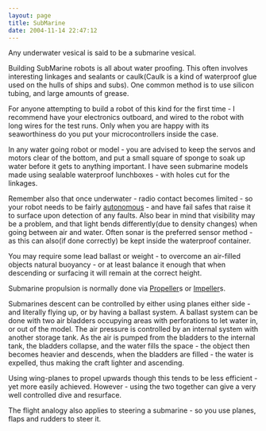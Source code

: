 ```yaml
---
layout: page
title: SubMarine
date: 2004-11-14 22:47:12
---
```

Any underwater vesical is said to be a submarine vesical.

Building SubMarine robots is all about water proofing. This often involves interesting linkages and sealants or caulk(Caulk is a kind of waterproof glue used on the hulls of ships and subs). One common method is to use silicon tubing, and large amounts of grease.

For anyone attempting to build a robot of this kind for the first time - I recommend have your electronics outboard, and wired to the robot with long wires for the test runs. Only when you are happy with its seaworthiness do you put your microcontrollers inside the case.

In any water going robot or model - you are advised to keep the servos and motors clear of the bottom, and put a small square of sponge to soak up water before it gets to anything important. I have seen submarine models made using sealable waterproof lunchboxes - with holes cut for the linkages.

Remember also that once underwater - radio contact becomes limited - so your robot needs to be fairly [autonomous](/wiki/autonomous.html "Autonomous") - and have fail safes that raise it to surface upon detection of any faults. Also bear in mind that visibility may be a problem, and that light bends differently(due to density changes) when going between air and water. Often sonar is the preferred sensor method - as this can also(if done correctly) be kept inside the waterproof container.

You may require some lead ballast or weight - to overcome an air-filled objects natural buoyancy - or at least balance it enough that when descending or surfacing it will remain at the correct height.

Submarine propulsion is normally done via [Propeller](/wiki/propeller.html "Propeller")s or [Impeller](/wiki/impeller.html "A method of fluid propulsion or pumping")s.

Submarines descent can be controlled by either using planes either side - and literally flying up, or by having a ballast system. A ballast system can be done with two air bladders occupying areas with perforations to let water in, or out of the model. The air pressure is controlled by an internal system with another storage tank. As the air is pumped from the bladders to the internal tank, the bladders collapse, and the water fills the space - the object then becomes heavier and descends, when the bladders are filled - the water is expelled, thus making the craft lighter and ascending.

Using wing-planes to propel upwards though this tends to be less efficient - yet more easily achieved. However - using the two together can give a very well controlled dive and resurface.

The flight analogy also applies to steering a submarine - so you use planes, flaps and rudders to steer it.
